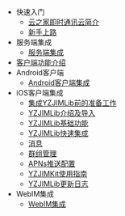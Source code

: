 * 快速入门
    * [云之家即时通讯云简介](/README.md)
    * [新手上路](/docs/doc_quick.md)
* 服务端集成
    * [服务端集成](/docs/doc_server.md)
* [客户端功能介绍](docs/doc_function.md)
* Android客户端  
    * [Android客户端集成](/docs/doc_android.md)
* iOS客户端集成
    * [集成YZJIMLib前的准备工作](/docs/ios/doc_ios.md)
    * [YZJIMLib介绍及导入](/docs/ios/doc_ios.md)
    * [YZJIMLib基础功能](/docs/ios/doc_ios.md)
    * [YZJIMLib快速集成](/docs/ios/doc_ios.md)
    * [消息](/docs/ios/doc_ios.md)
    * [群组管理](/docs/ios/doc_ios.md)
    * [APNs推送配置](/docs/ios/doc_ios.md)
    * [YZJIMKit使用指南](/docs/ios/doc_ios.md)
    * [YZJIMLib更新日志](/docs/ios/doc_ios.md)
* WebIM集成
    * [WebIM集成](/docs/doc_webim.md)